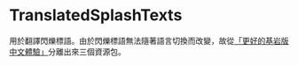 # TranslatedSplashTexts
 用於翻譯閃爍標語。由於閃爍標語無法隨著語言切換而改變，故從[「更好的基岩版中文體驗」](https://github.com/YutaYamamoto212/ResourcePack-Addon-TC)分離出來三個資源包。
